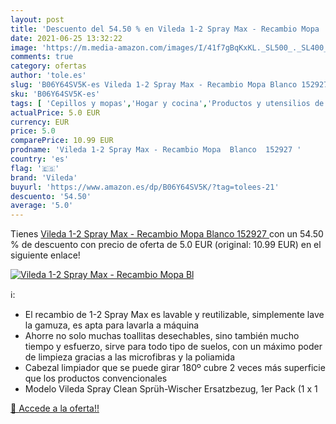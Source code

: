 ```yaml
---
layout: post
title: 'Descuento del 54.50 % en Vileda 1-2 Spray Max - Recambio Mopa  Bl'
date: 2021-06-25 13:32:22
image: 'https://m.media-amazon.com/images/I/41f7gBqKxKL._SL500_._SL400_.jpg'
comments: true
category: ofertas
author: 'tole.es'
slug: 'B06Y64SV5K-es Vileda 1-2 Spray Max - Recambio Mopa Blanco 152927'
sku: 'B06Y64SV5K-es'
tags: [ 'Cepillos y mopas','Hogar y cocina','Productos y utensilios de limpieza','vileda', ]
actualPrice: 5.0 EUR
currency: EUR
price: 5.0
comparePrice: 10.99 EUR
prodname: 'Vileda 1-2 Spray Max - Recambio Mopa  Blanco  152927 '
country: 'es'
flag: '🇪🇸'
brand: 'Vileda'
buyurl: 'https://www.amazon.es/dp/B06Y64SV5K/?tag=tolees-21'
descuento: '54.50'
average: '5.0'
---
```


Tienes [Vileda 1-2 Spray Max - Recambio Mopa  Blanco  152927 ](https://www.amazon.es/dp/B06Y64SV5K/?tag=tolees-21) con un 54.50 % de descuento con precio de oferta de 5.0 EUR (original: 10.99 EUR) en el siguiente enlace!

[![Vileda 1-2 Spray Max - Recambio Mopa  Bl](https://m.media-amazon.com/images/I/41f7gBqKxKL._SL500_._SL400_.jpg)](https://www.amazon.es/dp/B06Y64SV5K/?tag=tolees-21)

ℹ️:

- El recambio de 1-2 Spray Max es lavable y reutilizable, simplemente lave la gamuza, es apta para lavarla a máquina
- Ahorre no solo muchas toallitas desechables, sino también mucho tiempo y esfuerzo, sirve para todo tipo de suelos, con un máximo poder de limpieza gracias a las microfibras y la poliamida
- Cabezal limpiador que se puede girar 180º cubre 2 veces más superficie que los productos convencionales
- Modelo Vileda Spray Clean Sprüh-Wischer Ersatzbezug, 1er Pack (1 x 1

[🛒 Accede a la oferta!!](https://www.amazon.es/dp/B06Y64SV5K/?tag=tolees-21)
